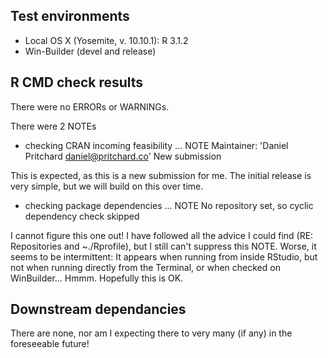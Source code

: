 ## Test environments
- Local OS X (Yosemite, v. 10.10.1): R 3.1.2
- Win-Builder (devel and release)

## R CMD check results
There were no ERRORs or WARNINGs.

There were 2 NOTEs

* checking CRAN incoming feasibility ... NOTE
  Maintainer: 'Daniel Pritchard <daniel@pritchard.co>'
  New submission

This is expected, as this is a new submission for me.  The initial release is very simple, but we will build on this over time.  

* checking package dependencies ... NOTE
  No repository set, so cyclic dependency check skipped

I cannot figure this one out! I have followed all the advice I could find (RE: Repositories and ~./Rprofile), but I still can't suppress this NOTE. Worse, it seems to be intermittent: It appears when running from inside RStudio, but not when running directly from the Terminal, or when checked on WinBuilder... Hmmm. Hopefully this is OK.

## Downstream dependancies
There are none, nor am I expecting there to very many (if any) in the foreseeable future!